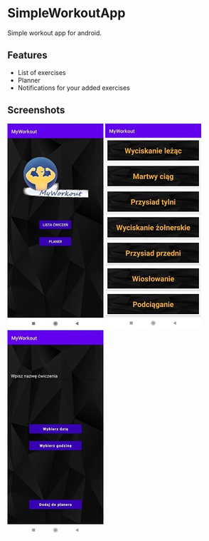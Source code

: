 # SimpleWorkoutApp
Simple workout app for android.

## Features
- List of exercises
- Planner
- Notifications for your added exercises

## Screenshots
![ss1](./Screenshots/app-ss1.jpg)
![ss2](./Screenshots/app-ss2.jpg)
![ss3](./Screenshots/app-ss3.jpg)
